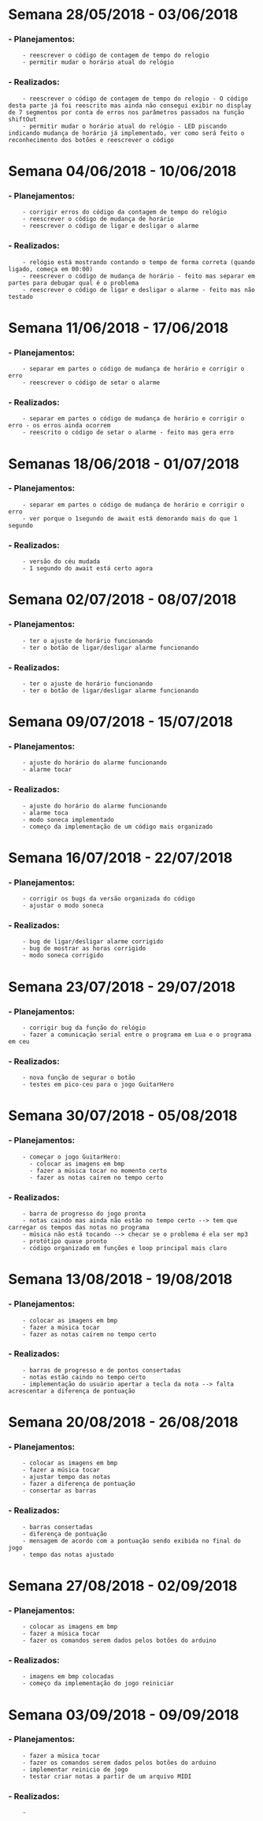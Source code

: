 # **Semana 28/05/2018 - 03/06/2018**

###   - Planejamentos:
        - reescrever o código de contagem de tempo do relogio
        - permitir mudar o horário atual do relógio
        
###   - Realizados:
        - reescrever o código de contagem de tempo do relogio - O código desta parte já foi reescrito mas ainda não consegui exibir no display de 7 segmentos por conta de erros nos parâmetros passados na função shiftOut
        - permitir mudar o horário atual do relógio - LED piscando indicando mudança de horário já implementado, ver como será feito o reconhecimento dos botões e reescrever o código
        
        
# **Semana 04/06/2018 - 10/06/2018**

###   - Planejamentos:
        - corrigir erros do código da contagem de tempo do relógio
        - reescrever o código de mudança de horário
        - reescrever o código de ligar e desligar o alarme
        
###   - Realizados:
        - relógio está mostrando contando o tempo de forma correta (quando ligado, começa em 00:00)
        - reescrever o código de mudança de horário - feito mas separar em partes para debugar qual é o problema
        - reescrever o código de ligar e desligar o alarme - feito mas não testado
        
# **Semana 11/06/2018 - 17/06/2018**

###   - Planejamentos:
        - separar em partes o código de mudança de horário e corrigir o erro
        - reescrever o código de setar o alarme
        
###   - Realizados:
        - separar em partes o código de mudança de horário e corrigir o erro - os erros ainda ocorrem
        - reescrito o código de setar o alarme - feito mas gera erro

# **Semanas 18/06/2018 - 01/07/2018**
    
###   - Planejamentos:
        - separar em partes o código de mudança de horário e corrigir o erro
        - ver porque o 1segundo de await está demorando mais do que 1 segundo
        
###   - Realizados: 
        - versão do céu mudada
        - 1 segundo do await está certo agora
        
# **Semana 02/07/2018 - 08/07/2018**

###   - Planejamentos:
        - ter o ajuste de horário funcionando
        - ter o botão de ligar/desligar alarme funcionando
        
###   - Realizados:
        - ter o ajuste de horário funcionando
        - ter o botão de ligar/desligar alarme funcionando
        
# **Semana 09/07/2018 - 15/07/2018**

###   - Planejamentos:
        - ajuste do horário do alarme funcionando
        - alarme tocar
    
###   - Realizados:
        - ajuste do horário do alarme funcionando
        - alarme toca
        - modo soneca implementado
        - começo da implementação de um código mais organizado

# **Semana 16/07/2018 - 22/07/2018**

###   - Planejamentos:
        - corrigir os bugs da versão organizada do código
        - ajustar o modo soneca				

###   - Realizados:
        - bug de ligar/desligar alarme corrigido
        - bug de mostrar as horas corrigido
        - modo soneca corrigido

# **Semana 23/07/2018 - 29/07/2018**

###   - Planejamentos:
        - corrigir bug da função do relógio
        - fazer a comunicação serial entre o programa em Lua e o programa em ceu
    
###   - Realizados:
        - nova função de segurar o botão
        - testes em pico-ceu para o jogo GuitarHero
        
# **Semana 30/07/2018 - 05/08/2018**

###   - Planejamentos:
        - começar o jogo GuitarHero:
          - colocar as imagens em bmp
          - fazer a música tocar no momento certo
          - fazer as notas caírem no tempo certo
        
###   - Realizados:
        - barra de progresso do jogo pronta
        - notas caindo mas ainda não estão no tempo certo --> tem que carregar os tempos das notas no programa
        - música não está tocando --> checar se o problema é ela ser mp3
        - protótipo quase pronto
        - código organizado em funções e loop principal mais claro

# **Semana 13/08/2018 - 19/08/2018**

###   - Planejamentos:
        - colocar as imagens em bmp
        - fazer a música tocar
        - fazer as notas caírem no tempo certo
        
###   - Realizados: 
        - barras de progresso e de pontos consertadas
        - notas estão caindo no tempo certo
        - implementação do usuário apertar a tecla da nota --> falta acrescentar a diferença de pontuação

# **Semana 20/08/2018 - 26/08/2018**

###   - Planejamentos:
        - colocar as imagens em bmp
        - fazer a música tocar
        - ajustar tempo das notas
        - fazer a diferença de pontuação
        - consertar as barras
        
###   - Realizados: 
        - barras consertadas
        - diferença de pontuação
        - mensagem de acordo com a pontuação sendo exibida no final do jogo
        - tempo das notas ajustado

# **Semana 27/08/2018 - 02/09/2018**

###   - Planejamentos:
        - colocar as imagens em bmp
        - fazer a música tocar
        - fazer os comandos serem dados pelos botões do arduino

###   - Realizados: 
        - imagens em bmp colocadas
        - começo da implementação do jogo reiniciar
        
# **Semana 03/09/2018 - 09/09/2018**

###   - Planejamentos:
        - fazer a música tocar
        - fazer os comandos serem dados pelos botões do arduino
        - implementar reinicio de jogo
        - testar criar notas a partir de um arquivo MIDI

###   - Realizados: 
        - 
